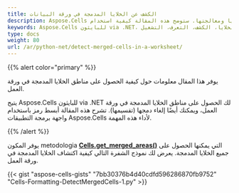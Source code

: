 ```yaml
---
title: الكشف عن الخلايا المدمجة في ورقة البيانات
description: Aspose.Cells مكتبة بايثون للعمل مع ملفات جدول البيانات. تدعم الكشف عن الخلايا المدمجة في ورقة العمل، مما يسهل على المستخدمين التعرف على هذه الخلايا ومعالجتها. ستوضح هذه المقالة كيفية استخدام Aspose.Cells للبايثون via .NET للكشف عن الخلايا المدمجة.
keywords: Aspose.Cells للبايثون via .NET، ورقة العمل، دمج الخلايا، الكشف، التعرف، التشغيل
type: docs
weight: 80
url: /ar/python-net/detect-merged-cells-in-a-worksheet/
---
```


{{% alert color="primary" %}}

يوفر هذا المقال معلومات حول كيفية الحصول على مناطق الخلايا المدمجة في ورقة العمل.

يتيح Aspose.Cells للبايثون via .NET لك الحصول على مناطق الخلايا المدمجة في ورقة العمل، ويمكنك أيضًا إلغاء دمجها (تقسيمها). تشرح هذه المقالة أبسط رمز باستخدام واجهة برمجة التطبيقات Aspose.Cells لأداء هذه المهمة.

{{% /alert %}}

يوفر المكون metodologia [**Cells.get_merged_areas()**](https://reference.aspose.com/cells/python-net/aspose.cells/cells/get_merged_areas) التي يمكنها الحصول على جميع الخلايا المدمجة. يعرض لك نموذج الشفرة التالي كيفية اكتشاف الخلايا المدمجة في ورقة العمل.

{{< gist "aspose-cells-gists" "7bb30376b4d40cdfd596286870fb9752" "Cells-Formatting-DetectMergedCells-1.py" >}}

